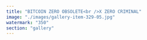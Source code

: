 ```yaml
---
title: "BITCOIN ZERO OBSOLETE<br />X ZERO CRIMINAL"
image: "./images/gallery-item-329-05.jpg"
watermark: "350"
section: "gallery"
---
```

